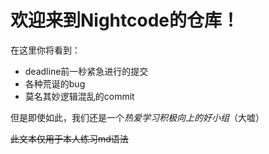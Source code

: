 ﻿# 欢迎来到Nightcode的仓库！

在这里你将看到：

- deadline前一秒紧急进行的提交
- 各种荒诞的bug
- 莫名其妙逻辑混乱的commit

但是即使如此，我们还是一个*热爱学习积极向上的好小组*（大嘘）

~~此文本仅用于本人练习md语法~~
